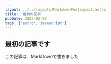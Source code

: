 ```yaml
---
layout: ../../layouts/MarkdownPostLayout.astro
title: '最初の記事'
pubDate: 2023-02-05
tags: ['astro','javascript']
---
```

## 最初の記事です

この記事は、MarkDownで書きました
